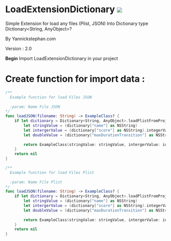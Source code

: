 LoadExtensionDictionary [![](http://img.shields.io/badge/iOS-8.0%2B-lightgrey.svg)]()
=============

Simple Extension for load any files (Plist, JSON) Into Dictionary type Dictionary<String, AnyObject>?

By Yannickstephan.com

Version : 2.0

**Begin** Import LoadExtensionDictionary in your project

**Create function for import data :**
=====
```swift
/**
  Example function for load Files JSON
  
  :param: Name File JSON
*/
func loadJSON(filename: String) -> ExampleClass? {
    if let dictionary = Dictionary<String, AnyObject>.loadPlistFromProject(filename) {
        let stringValue = (dictionary["name"] as NSString)
        let intergerValue = (dictionary["score"] as NSString).integerValue
        let doubleValue = (dictionary["maxDurationTransition"] as NSString).doubleValue
        
        return ExampleClass(stringValue: stringValue, intergerValue: intergerValue, doubleValue: doubleValue)
    }
    return nil
}

/**
  Example function for load Files Plist
  
  :param: Name File Plist
*/
func loadJSON(filename: String) -> ExampleClass? {
    if let dictionary = Dictionary<String, AnyObject>.loadPlistFromProject(filename) {
        let stringValue = (dictionary["name"] as NSString)
        let intergerValue = (dictionary["score"] as NSString).integerValue
        let doubleValue = (dictionary["maxDurationTransition"] as NSString).doubleValue
        
        return ExampleClass(stringValue: stringValue, intergerValue: intergerValue, doubleValue: doubleValue)
    }
    return nil
}
```
